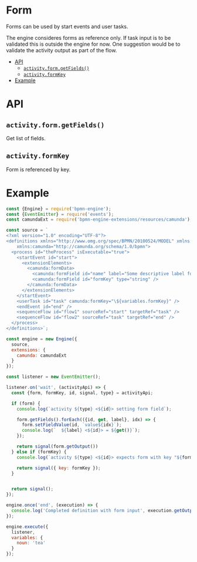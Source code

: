 Form
====

Forms can be used by start events and user tasks.

The engine consideres forms as reference only. If task input is to be validated this is outside the engine for now. One suggestion would be to validate the activity output as part of the flow.

<!-- toc -->

- [API](#api)
  - [`activity.form.getFields()`](#activityformgetfields)
  - [`activity.formKey`](#activityformkey)
- [Example](#example)

<!-- tocstop -->

# API

## `activity.form.getFields()`

Get list of fields.

## `activity.formKey`

Form is referenced by key.

# Example

```javascript
const {Engine} = require('bpmn-engine');
const {EventEmitter} = require('events');
const camundaExt = require('bpmn-engine-extensions/resources/camunda');

const source = `
<?xml version="1.0" encoding="UTF-8"?>
<definitions xmlns="http://www.omg.org/spec/BPMN/20100524/MODEL" xmlns:xsi="http://www.w3.org/2001/XMLSchema-instance"
    xmlns:camunda="http://camunda.org/schema/1.0/bpmn">
  <process id="theProcess" isExecutable="true">
    <startEvent id="start">
      <extensionElements>
        <camunda:formData>
          <camunda:formField id="name" label="Some descriptive label for \${variables.noun}" type="string" />
          <camunda:formField id="formKey" type="string" />
        </camunda:formData>
      </extensionElements>
    </startEvent>
    <userTask id="task" camunda:formKey="\${variables.formKey}" />
    <endEvent id="end" />
    <sequenceFlow id="flow1" sourceRef="start" targetRef="task" />
    <sequenceFlow id="flow2" sourceRef="task" targetRef="end" />
  </process>
</definitions>`;

const engine = new Engine({
  source,
  extensions: {
    camunda: camundaExt
  }
});

const listener = new EventEmitter();

listener.on('wait', (activityApi) => {
  const {form, formKey, id, signal, type} = activityApi;

  if (form) {
    console.log(`activity ${type} <${id}> setting form field`);

    form.getFields().forEach(({id, get, label}, idx) => {
      form.setFieldValue(id, `value${idx}`);
      console.log(`  ${label} <${id}> = ${get()}`);
    });

    return signal(form.getOutput())
  } else if (formKey) {
    console.log(`activity ${type} <${id}> expects form with key "${formKey}"`);

    return signal({ key: formKey });
  }


  return signal();
});

engine.once('end', (execution) => {
  console.log('Completed definition with form input', execution.getOutput());
});

engine.execute({
  listener,
  variables: {
    noun: 'tea'
  }
});
```
